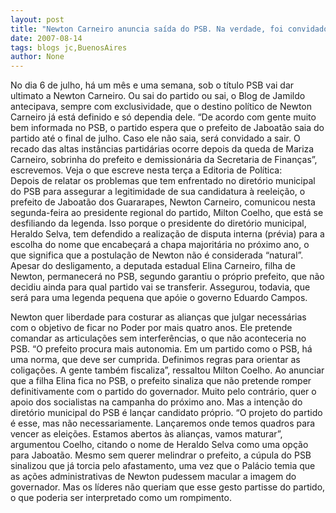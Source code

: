 ```yaml
---
layout: post
title: "Newton Carneiro anuncia saída do PSB. Na verdade, foi convidado a sair, conforme antecipou o Blog de Jamildo"
date: 2007-08-14
tags: blogs jc,BuenosAires
author: None
---
```

No dia 6 de julho, h&aacute; um m&ecirc;s e uma semana, sob o t&iacute;tulo PSB vai dar ultimato a Newton Carneiro. Ou sai do partido ou sai, o Blog de Jamildo antecipava, sempre com exclusividade, que o destino pol&iacute;tico de Newton Carneiro j&aacute; est&aacute; definido e s&oacute; dependia dele.
&ldquo;De acordo com gente muito bem informada no PSB, o partido espera que o prefeito de Jaboat&atilde;o saia do partido at&eacute; o final de julho. Caso ele n&atilde;o saia, ser&aacute; convidado a sair. O recado das altas inst&acirc;ncias partid&aacute;rias ocorre depois da queda de Mariza Carneiro, sobrinha do prefeito e demission&aacute;ria da Secretaria de Finan&ccedil;as&rdquo;, escrevemos.
Veja o que escreve nesta ter&ccedil;a a Editoria de Pol&iacute;tica:
Depois&nbsp;de relatar os problemas que tem enfrentado no diret&oacute;rio municipal do PSB para assegurar a legitimidade de sua candidatura &agrave; reelei&ccedil;&atilde;o, o prefeito de Jaboat&atilde;o dos Guararapes, Newton Carneiro, comunicou nesta segunda-feira ao presidente regional do partido, Milton Coelho, que est&aacute; se desfiliando da legenda. Isso porque o presidente do diret&oacute;rio municipal, Heraldo Selva, tem defendido a realiza&ccedil;&atilde;o de disputa interna (pr&eacute;via) para a escolha do nome que encabe&ccedil;ar&aacute; a chapa majorit&aacute;ria no pr&oacute;ximo ano, o que significa que a postula&ccedil;&atilde;o de Newton n&atilde;o &eacute; considerada &ldquo;natural&rdquo;.
Apesar do desligamento, a deputada estadual Elina Carneiro, filha de Newton, permanecer&aacute; no PSB, segundo garantiu o pr&oacute;prio prefeito, que n&atilde;o decidiu ainda para qual partido vai se transferir. Assegurou, todavia, que ser&aacute; para uma legenda pequena que ap&oacute;ie o governo Eduardo Campos.

Newton quer liberdade para costurar as alian&ccedil;as que julgar necess&aacute;rias com o objetivo de ficar no Poder por mais quatro anos. Ele pretende comandar as articula&ccedil;&otilde;es sem interfer&ecirc;ncias, o que n&atilde;o aconteceria no PSB. &ldquo;O prefeito procura mais autonomia. Em um partido como o PSB, h&aacute; uma norma, que deve ser cumprida. Definimos regras para orientar as coliga&ccedil;&otilde;es. A gente tamb&eacute;m fiscaliza&rdquo;, ressaltou Milton Coelho.
Ao anunciar que a filha Elina fica no PSB, o prefeito sinaliza que n&atilde;o pretende romper definitivamente com o partido do governador. Muito pelo contr&aacute;rio, quer o apoio dos socialistas na campanha do pr&oacute;ximo ano. Mas a inten&ccedil;&atilde;o do diret&oacute;rio municipal do PSB &eacute; lan&ccedil;ar candidato pr&oacute;prio. &ldquo;O projeto do partido &eacute; esse, mas n&atilde;o necessariamente. Lan&ccedil;aremos onde temos quadros para vencer as elei&ccedil;&otilde;es. Estamos abertos &agrave;s alian&ccedil;as, vamos maturar&rdquo;, argumentou Coelho, citando o nome de Heraldo Selva como uma op&ccedil;&atilde;o para Jaboat&atilde;o.
Mesmo sem querer melindrar o prefeito, a c&uacute;pula do PSB sinalizou que j&aacute; torcia pelo afastamento, uma vez que o Pal&aacute;cio temia que as a&ccedil;&otilde;es administrativas de Newton pudessem macular a imagem do governador. Mas os l&iacute;deres n&atilde;o queriam que esse gesto partisse do partido, o que poderia ser interpretado como um rompimento. 